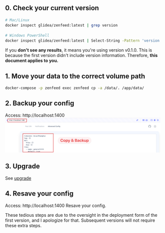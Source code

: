 ## 0. Check your current version
```bash
# Mac/Linux
docker inspect glidea/zenfeed:latest | grep version

# Windows PowerShell
docker inspect glidea/zenfeed:latest | Select-String -Pattern 'version'
```

If you **don't see any results**, it means you're using version v0.1.0. This is because the first version didn't include version information. Therefore, **this document applies to you.**

## 1. Move your data to the correct volume path
```bash
docker-compose -p zenfeed exec zenfeed cp -a /data/. /app/data/
```

## 2. Backup your config
Access: http://localhost:1400
![](images/upgrade-from-v0.1.0-backup.png)

## 3. Upgrade
See [upgrade](./upgrade.md)

## 4. Resave your config
Access: http://localhost:1400
Resave your config.

These tedious steps are due to the oversight in the deployment form of the first version, and I apologize for that. Subsequent versions will not require these extra steps.
